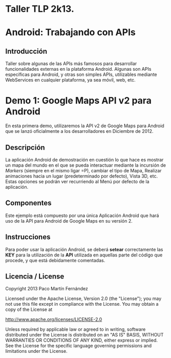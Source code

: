 # Taller TLP 2k13. 
# Android: Trabajando con APIs

## Introducción

Taller sobre algunas de las APIs más famosos para desarrollar funcionalidades externas en la plataforma Android. Algunas son APIs específicas para Android, y otras son simples APIs, utilizables mediante WebServices en cualquier plataforma, ya sea móvil, web, etc.

# Demo 1: Google Maps API v2 para Android

En esta primera demo, utilizaremos la API v2 de Google Maps para Android que se lanzó oficialmente a los desarrolladores en Diciembre de 2012.

## Descripción

La aplicación Android de demostración en cuestión lo que hace es mostrar un mapa del mundo en el que se pueda interactuar mediante la incursión de *Markers* (siempre en el mismo ligar =P), cambiar el tipo de Mapa, Realizar animaciones hacia un lugar (predeterminado por defecto), Vista 3D, etc. Estas opciones se podrán ver recurriendo al Menú por defecto de la aplicación.

## Componentes

Este ejemplo está compuesto por una única Aplicación Android que hará uso de la API para Android de Google Maps en su versión 2.

## Instrucciones

Para poder usar la aplicación Android, se deberá **setear** correctamente las **KEY** para la utilización de la **API** utilizada en aquellas parte del código que procede, y que está debidamente comentadas.

## Licencia / License

Copyright 2013 Paco Martín Fernández

Licensed under the Apache License, Version 2.0 (the "License");
you may not use this file except in compliance with the License.
You may obtain a copy of the License at

http://www.apache.org/licenses/LICENSE-2.0

Unless required by applicable law or agreed to in writing, software distributed under the License is distributed on an "AS IS" BASIS, WITHOUT WARRANTIES OR CONDITIONS OF ANY KIND, either express or implied.
See the License for the specific language governing permissions and limitations under the License.